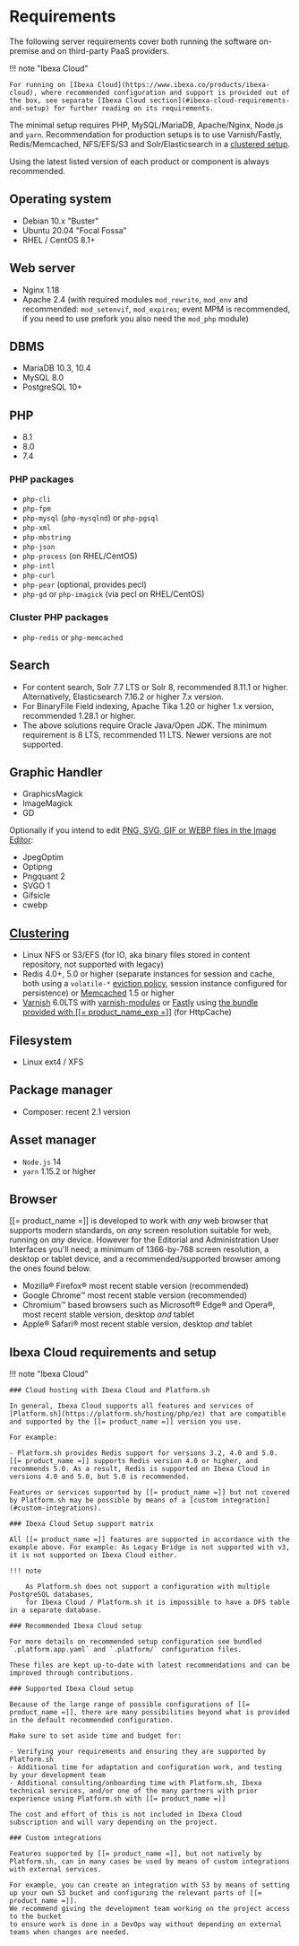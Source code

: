 # Requirements

The following server requirements cover both running the software on-premise and on third-party PaaS providers.

!!! note "Ibexa Cloud"

    For running on [Ibexa Cloud](https://www.ibexa.co/products/ibexa-cloud), where recommended configuration and support is provided out of the box, see separate [Ibexa Cloud section](#ibexa-cloud-requirements-and-setup) for further reading on its requirements.

The minimal setup requires PHP,  MySQL/MariaDB, Apache/Nginx, Node.js and `yarn`.
Recommendation for production setups is to use Varnish/Fastly, Redis/Memcached, NFS/EFS/S3 and Solr/Elasticsearch in a [clustered setup](../guide/clustering.md).

Using the latest listed version of each product or component is always recommended.

## Operating system

- Debian 10.x "Buster"
- Ubuntu 20.04 "Focal Fossa"
- RHEL / CentOS 8.1+

## Web server

- Nginx 1.18
- Apache 2.4 (with required modules `mod_rewrite`, `mod_env` and recommended: `mod_setenvif`, `mod_expires`;
event MPM is recommended, if you need to use prefork you also need the `mod_php` module)

## DBMS

- MariaDB 10.3, 10.4
- MySQL 8.0
- PostgreSQL 10+

## PHP

- 8.1
- 8.0
- 7.4

### PHP packages

- `php-cli`
- `php-fpm`
- `php-mysql` (`php-mysqlnd`) or `php-pgsql`
- `php-xml`
- `php-mbstring`
- `php-json`
- `php-process` (on RHEL/CentOS)
- `php-intl`
- `php-curl`
- `php-pear` (optional, provides pecl)
- `php-gd` or `php-imagick` (via pecl on RHEL/CentOS)

### Cluster PHP packages

- `php-redis` or `php-memcached`

## Search

- For content search, Solr 7.7 LTS or Solr 8, recommended 8.11.1 or higher. Alternatively, Elasticsearch 7.16.2 or higher 7.x version.
- For BinaryFile Field indexing, Apache Tika 1.20 or higher 1.x version, recommended 1.28.1 or higher.
- The above solutions require Oracle Java/Open JDK. The minimum requirement is 8 LTS, recommended 11 LTS. Newer versions are not supported.

## Graphic Handler

- GraphicsMagick
- ImageMagick
- GD

Optionally if you intend to edit [PNG, SVG, GIF or WEBP files in the Image Editor](../guide/images.md#image-optimization):

- JpegOptim
- Optipng
- Pngquant 2
- SVGO 1
- Gifsicle
- cwebp

## [Clustering](../guide/clustering.md)

- Linux NFS or S3/EFS (for IO, aka binary files stored in content repository, not supported with legacy)
- Redis 4.0+, 5.0 or higher (separate instances for session and cache, both using a `volatile-*` [eviction policy](https://redis.io/topics/lru-cache), session instance configured for persistence) or [Memcached](https://memcached.org/) 1.5 or higher
- [Varnish](http://varnish-cache.org/) 6.0LTS with [varnish-modules](https://github.com/varnish/varnish-modules/blob/master/README.md) or [Fastly](https://www.fastly.com/) using [the bundle provided with [[= product_name_exp =]]](../guide/cache/http_cache.md#serving-varnish-through-fastly) (for HttpCache)

## Filesystem

- Linux ext4 / XFS

## Package manager

- Composer: recent 2.1 version

## Asset manager

- `Node.js` 14
- `yarn` 1.15.2 or higher

## Browser

[[= product_name =]] is developed to work with *any* web browser that supports modern standards, on *any* screen resolution suitable for web, running on *any* device. However for the Editorial and Administration User Interfaces you'll need; a minimum of 1366-by-768 screen resolution, a desktop or tablet device, and a recommended/supported browser among the ones found below.

- Mozilla® Firefox® most recent stable version (recommended)
- Google Chrome™ most recent stable version (recommended)
- Chromium™ based browsers such as Microsoft® Edge® and Opera®, most recent stable version, desktop *and* tablet
- Apple® Safari® most recent stable version, desktop *and* tablet

## Ibexa Cloud requirements and setup

!!! note "Ibexa Cloud"

    ### Cloud hosting with Ibexa Cloud and Platform.sh

    In general, Ibexa Cloud supports all features and services of [Platform.sh](https://platform.sh/hosting/php/ez) that are compatible and supported by the [[= product_name =]] version you use.  

    For example:

    - Platform.sh provides Redis support for versions 3.2, 4.0 and 5.0. [[= product_name =]] supports Redis version 4.0 or higher, and recommends 5.0. As a result, Redis is supported on Ibexa Cloud in versions 4.0 and 5.0, but 5.0 is recommended.

    Features or services supported by [[= product_name =]] but not covered by Platform.sh may be possible by means of a [custom integration](#custom-integrations).

    ### Ibexa Cloud Setup support matrix

    All [[= product_name =]] features are supported in accordance with the example above. For example: As Legacy Bridge is not supported with v3, it is not supported on Ibexa Cloud either.

    !!! note

        As Platform.sh does not support a configuration with multiple PostgreSQL databases,
        for Ibexa Cloud / Platform.sh it is impossible to have a DFS table in a separate database.

    ### Recommended Ibexa Cloud setup

    For more details on recommended setup configuration see bundled `.platform.app.yaml` and `.platform/` configuration files.

    These files are kept up-to-date with latest recommendations and can be improved through contributions.

    ### Supported Ibexa Cloud setup

    Because of the large range of possible configurations of [[= product_name =]], there are many possibilities beyond what is provided in the default recommended configuration.

    Make sure to set aside time and budget for:

    - Verifying your requirements and ensuring they are supported by Platform.sh
    - Additional time for adaptation and configuration work, and testing by your development team
    - Additional consulting/onboarding time with Platform.sh, Ibexa technical services, and/or one of the many partners with prior experience using Platform.sh with [[= product_name =]]

    The cost and effort of this is not included in Ibexa Cloud subscription and will vary depending on the project.

    ### Custom integrations

    Features supported by [[= product_name =]], but not natively by Platform.sh, can in many cases be used by means of custom integrations with external services.

    For example, you can create an integration with S3 by means of setting up your own S3 bucket and configuring the relevant parts of [[= product_name =]].
    We recommend giving the development team working on the project access to the bucket
    to ensure work is done in a DevOps way without depending on external teams when changes are needed.
